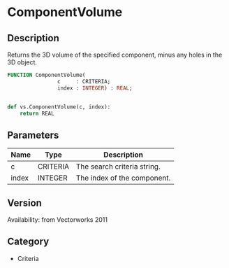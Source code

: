 # ComponentVolume

## Description
Returns the 3D volume of the specified component, minus any holes in the 3D object.

```pascal
FUNCTION ComponentVolume(
				c     : CRITERIA;
				index : INTEGER) : REAL;
```

```python

def vs.ComponentVolume(c, index):
    return REAL
```

## Parameters
|Name|Type|Description|
|---|---|---|
|c|CRITERIA|The search criteria string.|
|index|INTEGER|The index of the component.|

## Version
Availability: from Vectorworks 2011
## Category
* Criteria


